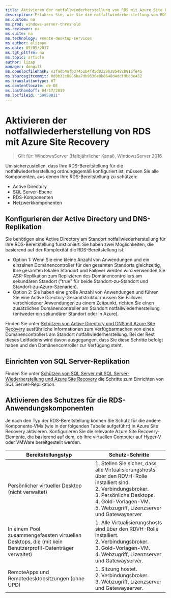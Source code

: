 ```yaml
---
title: Aktivieren der notfallwiederherstellung von RDS mit Azure Site Recovery
description: Erfahren Sie, wie Sie die notfallwiederherstellung von RDS mit Azure Site Recovery aktivieren.
ms.custom: na
ms.prod: windows-server-threshold
ms.reviewer: na
ms.suite: na
ms.technology: remote-desktop-services
ms.author: elizapo
ms.date: 05/05/2017
ms.tgt_pltfrm: na
ms.topic: article
author: lizap
manager: dongill
ms.openlocfilehash: e3f9db4afb37452b4fd5d0229b385492b915fe45
ms.sourcegitcommit: 0d0b32c8986ba7db9536e0b8648d4ddf9b03e452
ms.translationtype: HT
ms.contentlocale: de-DE
ms.lasthandoff: 04/17/2019
ms.locfileid: "59859011"
---
```

# <a name="enable-disaster-recovery-of-rds-using-azure-site-recovery"></a>Aktivieren der notfallwiederherstellung von RDS mit Azure Site Recovery

>Gilt für: WindowsServer (Halbjährlicher Kanal), WindowsServer 2016

Um sicherzustellen, dass Ihre RDS-Bereitstellung für die notfallwiederherstellung ordnungsgemäß konfiguriert ist, müssen Sie alle Komponenten, aus denen Ihre RDS-Bereitstellung zu schützen:

- Active Directory
- SQL Server-Ebene
- RDS-Komponenten
- Netzwerkkomponenten
 
## <a name="configure-active-directory-and-dns-replication"></a>Konfigurieren der Active Directory und DNS-Replikation

Sie benötigen eine Active Directory am Standort notfallwiederherstellung für Ihre RDS-Bereitstellung funktioniert. Sie haben zwei Möglichkeiten, die basierend auf der Komplexität die RDS-Bereitstellung ist:

- Option 1: Wenn Sie eine kleine Anzahl von Anwendungen und ein einzelnen Domänencontroller für den gesamten Standorts gleichzeitig, Ihre gesamten lokalen Standort und Failover werden wird verwenden Sie ASR-Replikation zum Replizieren des Domänencontrollers am sekundären Standort ("true" für beide Standort-zu-Standort und Standort-zu-Azure-Szenarien).
- Option 2: Sie haben eine große Anzahl von Anwendungen und führen Sie eine Active Directory-Gesamtstruktur müssen Sie Failover verschiedener Anwendungen zu einem Zeitpunkt, richten Sie einen zusätzlichen Domänencontroller am Standort notfallwiederherstellung (entweder ein sekundärer Standort oder in Azure).

Finden Sie unter [Schützen von Active Directory und DNS mit Azure Site Recovery](/azure/site-recovery/site-recovery-active-directory) ausführliche Informationen zum Verfügbarmachen von eines Domänencontrollers am Standort notfallwiederherstellung. Bei der Rest dieses Leitfadens wird davon ausgegangen, dass Sie diese Schritte befolgt haben und den Domänencontroller zur Verfügung steht.

## <a name="set-up-sql-server-replication"></a>Einrichten von SQL Server-Replikation

Finden Sie unter [Schützen von SQL Server mit SQL Server-Wiederherstellung und Azure Site Recovery](/azure/site-recovery/site-recovery-sql) die Schritte zum Einrichten von SQL Server-Replikation.

## <a name="enable-protection-for-the-rds-application-components"></a>Aktivieren des Schutzes für die RDS-Anwendungskomponenten

Je nach den Typ der RDS-Bereitstellung können Sie Schutz für die andere Komponente-VMs (wie in der folgenden Tabelle aufgeführt) in Azure Site Recovery aktivieren. Konfigurieren Sie die relevante Azure Site Recovery-Elemente, die basierend auf dem, ob Ihre virtuellen Computer auf Hyper-V oder VMWare bereitgestellt werden.

| Bereitstellungstyp                              | Schutz-Schritte                                                                                                                                                                                      |
|----------------------------------------------|-------------------------------------------------------------------------------------------------------------------------------------------------------------------------------------------------------|
| Persönlicher virtueller Desktop (nicht verwaltet)         |  1. Stellen Sie sicher, dass alle Virtualisierungshosts über den RDVH-Rolle installiert sind.    </br>2. Verbindungsbroker.  </br>3. Persönliche Desktops. </br>4. Gold-Vorlagen-VM. </br>5. Webzugriff, Lizenzserver und Gatewayserver |
| In einem Pool zusammengefassten virtuellen Desktops, die (mit kein Benutzerprofil-Datenträger verwaltet) |  1. Alle Virtualisierungshosts sind über den RDVH-Rolle installiert.  </br>2. Verbindungsbroker.  </br>3. Gold-Vorlagen-VM. </br>4. Webzugriff, Lizenzserver und Gatewayserver.                                  |
| RemoteApps und Remotedesktopsitzungen (ohne UPD)     |  1. Sitzung hostet.  </br>2. Verbindungsbroker. </br>3. Webzugriff, Lizenzserver und Gatewayserver.                                                                                                          |                                                                                                                                      |

